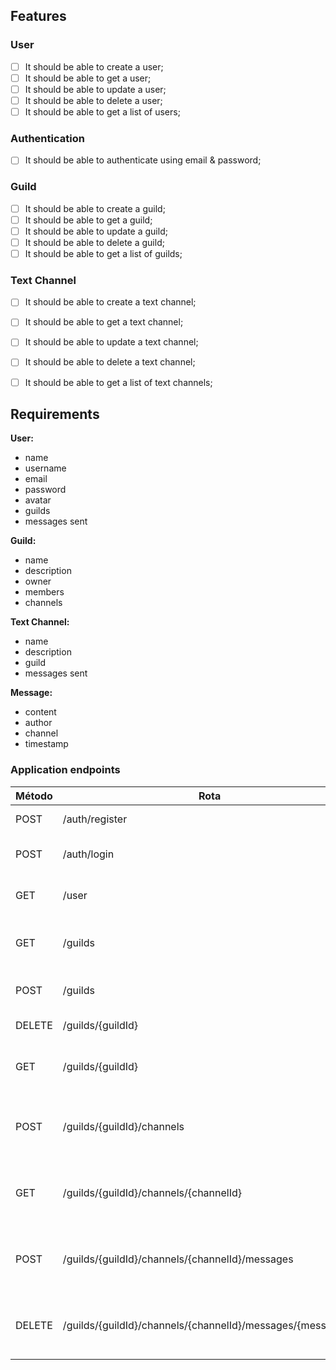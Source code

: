 ## Features

### User

- [ ] It should be able to create a user;
- [ ] It should be able to get a user;
- [ ] It should be able to update a user;
- [ ] It should be able to delete a user;
- [ ] It should be able to get a list of users;

### Authentication

- [ ] It should be able to authenticate using email & password;

### Guild

- [ ] It should be able to create a guild;
- [ ] It should be able to get a guild;
- [ ] It should be able to update a guild;
- [ ] It should be able to delete a guild;
- [ ] It should be able to get a list of guilds;

### Text Channel

- [ ] It should be able to create a text channel;
- [ ] It should be able to get a text channel;
- [ ] It should be able to update a text channel;
- [ ] It should be able to delete a text channel;
- [ ] It should be able to get a list of text channels;


## Requirements

**User:**
- name
- username
- email
- password
- avatar
- guilds
- messages sent

**Guild:**
- name
- description
- owner
- members
- channels

**Text Channel:**
- name
- description
- guild
- messages sent

**Message:**
- content
- author
- channel
- timestamp

### Application endpoints

| Método  | Rota                                                   | Descrição                                    |
|---------|--------------------------------------------------------|----------------------------------------------|
| POST    | /auth/register                                         | Cria um usuário                              |
| POST    | /auth/login                                            | Faz login de um usuário                      |
| GET     | /user                                                  | Retorna o usuário autenticado                |
| GET     | /guilds                                                | Retorna todos os servidores disponíveis      |
| POST    | /guilds                                                | Cria um novo servidor                        |
| DELETE  | /guilds/{guildId}                                      | Deleta um servidor                           |
| GET     | /guilds/{guildId}                                      | Lista as salas de um servidor                |
| POST    | /guilds/{guildId}/channels                             | Cria um novo canal dentro de um servidor     |
| GET     | /guilds/{guildId}/channels/{channelId}                 | Entra em um canal e começa a escutar as mensagens |
| POST    | /guilds/{guildId}/channels/{channelId}/messages        | Envia uma mensagem para um canal específico  |
| DELETE  | /guilds/{guildId}/channels/{channelId}/messages/{messageId} | Deleta uma mensagem em um canal específico   |

